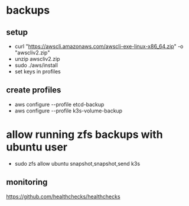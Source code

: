 # backups

## setup
* curl "https://awscli.amazonaws.com/awscli-exe-linux-x86_64.zip" -o "awscliv2.zip"
* unzip awscliv2.zip
* sudo ./aws/install
* set keys in profiles

## create profiles
* aws configure --profile etcd-backup
* aws configure --profile k3s-volume-backup

# allow running zfs backups with ubuntu user
* sudo zfs allow ubuntu snapshot,snapshot,send k3s

## monitoring
https://github.com/healthchecks/healthchecks
 